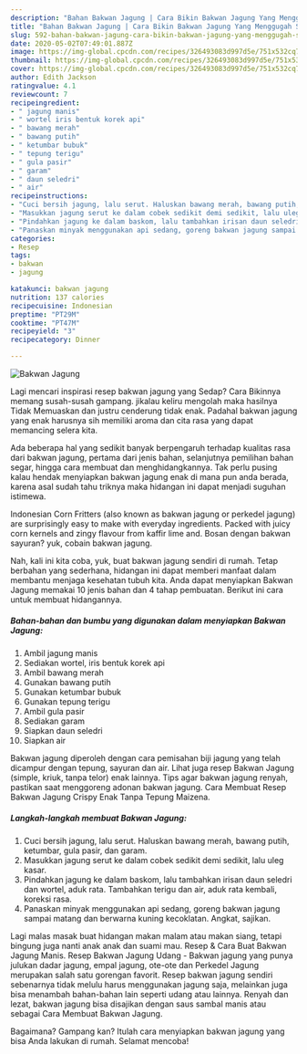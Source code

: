 ```yaml
---
description: "Bahan Bakwan Jagung | Cara Bikin Bakwan Jagung Yang Menggugah Selera"
title: "Bahan Bakwan Jagung | Cara Bikin Bakwan Jagung Yang Menggugah Selera"
slug: 592-bahan-bakwan-jagung-cara-bikin-bakwan-jagung-yang-menggugah-selera
date: 2020-05-02T07:49:01.887Z
image: https://img-global.cpcdn.com/recipes/326493083d997d5e/751x532cq70/bakwan-jagung-foto-resep-utama.jpg
thumbnail: https://img-global.cpcdn.com/recipes/326493083d997d5e/751x532cq70/bakwan-jagung-foto-resep-utama.jpg
cover: https://img-global.cpcdn.com/recipes/326493083d997d5e/751x532cq70/bakwan-jagung-foto-resep-utama.jpg
author: Edith Jackson
ratingvalue: 4.1
reviewcount: 7
recipeingredient:
- " jagung manis"
- " wortel iris bentuk korek api"
- " bawang merah"
- " bawang putih"
- " ketumbar bubuk"
- " tepung terigu"
- " gula pasir"
- " garam"
- " daun seledri"
- " air"
recipeinstructions:
- "Cuci bersih jagung, lalu serut. Haluskan bawang merah, bawang putih, ketumbar, gula pasir, dan garam."
- "Masukkan jagung serut ke dalam cobek sedikit demi sedikit, lalu uleg kasar."
- "Pindahkan jagung ke dalam baskom, lalu tambahkan irisan daun seledri dan wortel, aduk rata. Tambahkan terigu dan air, aduk rata kembali, koreksi rasa."
- "Panaskan minyak menggunakan api sedang, goreng bakwan jagung sampai matang dan berwarna kuning kecoklatan. Angkat, sajikan."
categories:
- Resep
tags:
- bakwan
- jagung

katakunci: bakwan jagung 
nutrition: 137 calories
recipecuisine: Indonesian
preptime: "PT29M"
cooktime: "PT47M"
recipeyield: "3"
recipecategory: Dinner

---
```



![Bakwan Jagung](https://img-global.cpcdn.com/recipes/326493083d997d5e/751x532cq70/bakwan-jagung-foto-resep-utama.jpg)

Lagi mencari inspirasi resep bakwan jagung yang Sedap? Cara Bikinnya memang susah-susah gampang. jikalau keliru mengolah maka hasilnya Tidak Memuaskan dan justru cenderung tidak enak. Padahal bakwan jagung yang enak harusnya sih memiliki aroma dan cita rasa yang dapat memancing selera kita.

Ada beberapa hal yang sedikit banyak berpengaruh terhadap kualitas rasa dari bakwan jagung, pertama dari jenis bahan, selanjutnya pemilihan bahan segar, hingga cara membuat dan menghidangkannya. Tak perlu pusing kalau hendak menyiapkan bakwan jagung enak di mana pun anda berada, karena asal sudah tahu triknya maka hidangan ini dapat menjadi suguhan istimewa.

Indonesian Corn Fritters (also known as bakwan jagung or perkedel jagung) are surprisingly easy to make with everyday ingredients. Packed with juicy corn kernels and zingy flavour from kaffir lime and. Bosan dengan bakwan sayuran? yuk, cobain bakwan jagung.


Nah, kali ini kita coba, yuk, buat bakwan jagung sendiri di rumah. Tetap berbahan yang sederhana, hidangan ini dapat memberi manfaat dalam membantu menjaga kesehatan tubuh kita. Anda dapat menyiapkan Bakwan Jagung memakai 10 jenis bahan dan 4 tahap pembuatan. Berikut ini cara untuk membuat hidangannya.

<!--inarticleads1-->

##### Bahan-bahan dan bumbu yang digunakan dalam menyiapkan Bakwan Jagung:

1. Ambil  jagung manis
1. Sediakan  wortel, iris bentuk korek api
1. Ambil  bawang merah
1. Gunakan  bawang putih
1. Gunakan  ketumbar bubuk
1. Gunakan  tepung terigu
1. Ambil  gula pasir
1. Sediakan  garam
1. Siapkan  daun seledri
1. Siapkan  air


Bakwan jagung diperoleh dengan cara pemisahan biji jagung yang telah dicampur dengan tepung, sayuran dan air. Lihat juga resep Bakwan Jagung (simple, kriuk, tanpa telor) enak lainnya. Tips agar bakwan jagung renyah, pastikan saat menggoreng adonan bakwan jagung. Cara Membuat Resep Bakwan Jagung Crispy Enak Tanpa Tepung Maizena. 

<!--inarticleads2-->

##### Langkah-langkah membuat Bakwan Jagung:

1. Cuci bersih jagung, lalu serut. Haluskan bawang merah, bawang putih, ketumbar, gula pasir, dan garam.
1. Masukkan jagung serut ke dalam cobek sedikit demi sedikit, lalu uleg kasar.
1. Pindahkan jagung ke dalam baskom, lalu tambahkan irisan daun seledri dan wortel, aduk rata. Tambahkan terigu dan air, aduk rata kembali, koreksi rasa.
1. Panaskan minyak menggunakan api sedang, goreng bakwan jagung sampai matang dan berwarna kuning kecoklatan. Angkat, sajikan.


Lagi malas masak buat hidangan makan malam atau makan siang, tetapi bingung juga nanti anak anak dan suami mau. Resep &amp; Cara Buat Bakwan Jagung Manis. Resep Bakwan Jagung Udang - Bakwan jagung yang punya julukan dadar jagung, empal jagung, ote-ote dan Perkedel Jagung merupakan salah satu gorengan favorit. Resep bakwan jagung sendiri sebenarnya tidak melulu harus menggunakan jagung saja, melainkan juga bisa menambah bahan-bahan lain seperti udang atau lainnya. Renyah dan lezat, bakwan jagung bisa disajikan dengan saus sambal manis atau sebagai Cara Membuat Bakwan Jagung. 

Bagaimana? Gampang kan? Itulah cara menyiapkan bakwan jagung yang bisa Anda lakukan di rumah. Selamat mencoba!
